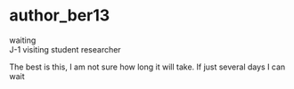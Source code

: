 # author_ber13
waiting  
J-1
visiting student researcher

The best is this, I am not sure how long it will take. If just several days I can wait

